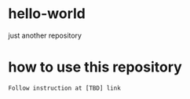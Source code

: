 # hello-world
just another repository

# how to use this repository
    Follow instruction at [TBD] link
